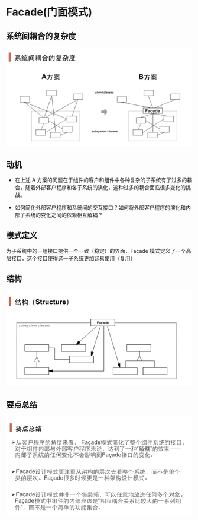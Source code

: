 # Facade(门面模式)

## 系统间耦合的复杂度
![](./系统间耦合的复杂度.png)

## 动机

+ 在上述 A 方案的问题在于组件的客户和组件中各种复杂的子系统有了过多的耦合，随着外部客户程序和各子系统的演化，这种过多的耦合面临很多变化的挑战。

+ 如何简化外部客户程序和系统间的交互接口？如何将外部客户程序的演化和内部子系统的变化之间的依赖相互解耦？ 

## 模式定义

为子系统中的一组接口提供一个一致（稳定）的界面，Facade 模式定义了一个高层接口，这个接口使得这一子系统更加容易使用（复用）

## 结构

![](./Facade%20结构.png)

## 要点总结

![](./Facade%20要点总结.png)